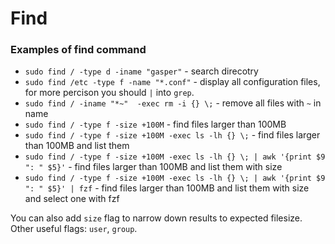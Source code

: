 # Find

### Examples of find command

- `sudo find / -type d -iname "gasper"` - search direcotry
- `sudo find /etc -type f -name "*.conf"` - display all configuration files, for more percison you should `|` into `grep`.
- `sudo find / -iname "*~"  -exec rm -i {} \;` - remove all files with `~` in name
- `sudo find / -type f -size +100M` - find files larger than 100MB
- `sudo find / -type f -size +100M -exec ls -lh {} \;` - find files larger than 100MB and list them
- `sudo find / -type f -size +100M -exec ls -lh {} \; | awk '{print $9 ": " $5}'` - find files larger than 100MB and list them with size
- `sudo find / -type f -size +100M -exec ls -lh {} \; | awk '{print $9 ": " $5}' | fzf` - find files larger than 100MB and list them with size and select one with fzf

You can also add `size` flag to narrow down results to expected filesize. Other useful flags: `user`, `group`.
